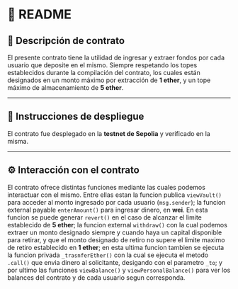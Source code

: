 # 📘 README

## 🧾 Descripción de contrato
El presente contrato tiene la utilidad de ingresar y extraer fondos por cada usuario que deposite en el mismo. Siempre respetando los topes establecidos durante la compilación del contrato, los cuales están designados en un monto máximo por extracción de **1 ether**, y un tope máximo de almacenamiento de **5 ether**.

---

## 🚀 Instrucciones de despliegue
El contrato fue desplegado en la **testnet de Sepolia** y verificado en la misma.

---

## ⚙️ Interacción con el contrato
El contrato ofrece distintas funciones mediante las cuales podemos interactuar con el mismo. Entre ellas estan la funcion publica `viewVault()` para acceder al monto ingresado por cada usuario (`msg.sender`); la funcion external payable `enterAmount()` para ingresar dinero, en **wei**. En esta funcion se puede generar `revert()` en el caso de alcanzar el limite establecido de **5 ether**; la funcion external `withdraw()` con la cual podemos extraer un monto designado siempre y cuando haya un capital disponible para retirar, y que el monto designado de retiro no supere el limite maximo de retiro establecido en **1 ether**; en esta ultima funcion tambien se ejecuta la funcion privada `_trasnferEther()` con la cual se ejecuta el metodo `.call()` que envia dinero al solicitante, desigando con el parametro `_to`; y por ultimo las funciones `viewBalance()` y `viewPersonalBalance()` para ver los balances del contrato y de cada usuario segun corresponda.
